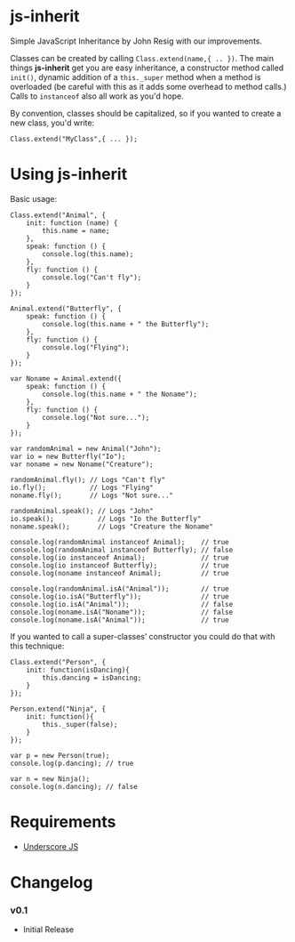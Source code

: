 # js-inherit
Simple JavaScript Inheritance by John Resig with our improvements.

Classes can be created by calling `Class.extend(name,{ .. })`. The main things **js-inherit** get you are easy inheritance, a constructor method called `init()`, dynamic addition of a `this._super` method when a method is overloaded (be careful with this as it adds some overhead to method calls.) Calls to `instanceof` also all work as you'd hope.

By convention, classes should be capitalized, so if you wanted to create a new class, you'd write:

    Class.extend("MyClass",{ ... });
    

# Using js-inherit
Basic usage:

    Class.extend("Animal", {
        init: function (name) {
            this.name = name;
        },
        speak: function () {
            console.log(this.name);
        },
        fly: function () {
            console.log("Can't fly");
        }
    });

    Animal.extend("Butterfly", {
        speak: function () {
            console.log(this.name + " the Butterfly");
        },
        fly: function () {
            console.log("Flying");
        }
    });

    var Noname = Animal.extend({
        speak: function () {
            console.log(this.name + " the Noname");
        },
        fly: function () {
            console.log("Not sure...");
        }
    });

    var randomAnimal = new Animal("John");
    var io = new Butterfly("Io");
    var noname = new Noname("Creature");

    randomAnimal.fly(); // Logs "Can't fly"
    io.fly();           // Logs "Flying"
    noname.fly();       // Logs "Not sure..."

    randomAnimal.speak(); // Logs "John"
    io.speak();           // Logs "Io the Butterfly"
    noname.speak();       // Logs "Creature the Noname"

    console.log(randomAnimal instanceof Animal);    // true
    console.log(randomAnimal instanceof Butterfly); // false
    console.log(io instanceof Animal);              // true
    console.log(io instanceof Butterfly);           // true
    console.log(noname instanceof Animal);          // true

    console.log(randomAnimal.isA("Animal"));        // true
    console.log(io.isA("Butterfly"));               // true
    console.log(io.isA("Animal"));                  // false
    console.log(noname.isA("Noname"));              // false
    console.log(noname.isA("Animal"));              // true

If you wanted to call a super-classes’ constructor you could do that with this technique:

    Class.extend("Person", {
        init: function(isDancing){
            this.dancing = isDancing;
        }
    });

    Person.extend("Ninja", {
        init: function(){
            this._super(false);
        }
    });

    var p = new Person(true);
    console.log(p.dancing); // true

    var n = new Ninja();
    console.log(n.dancing); // false


# Requirements

* [Underscore JS](http://underscorejs.org/)


# Changelog

### v0.1 

* Initial Release